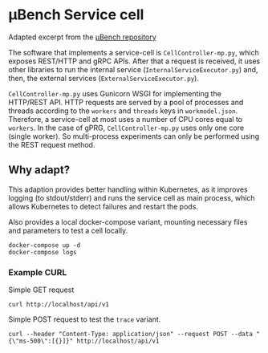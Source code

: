 # µBench Service cell

Adapted excerpt from the [µBench repository](https://github.com/mSvcBench/muBench)

The software that implements a service-cell is `CellController-mp.py`, which exposes REST/HTTP  and gRPC APIs. After that a request is received, it uses other libraries to run the internal service (`InternalServiceExecutor.py`) and, then, the external services (`ExternalServiceExecutor.py`). 

`CellController-mp.py` uses Gunicorn WSGI for implementing the HTTP/REST API. HTTP requests are served by a pool of processes and threads according to the `workers` and `threads` keys in `workmodel.json`. Therefore, a service-cell at most uses a number of CPU cores equal to `workers`. In the case of gPRG, `CellController-mp.py` uses only one core (single worker). So multi-process experiments can only be performed using the REST request method.

## Why adapt?

This adaption provides better handling within Kubernetes, as it improves logging (to stdout/stderr) and runs the service cell as main process, which allows Kubernetes to detect failures and restart the pods.

Also provides a local docker-compose variant, mounting necessary files and parameters to test a cell locally.

    docker-compose up -d
    docker-compose logs

### Example CURL

Simple GET request

    curl http://localhost/api/v1
  
Simple POST request to test the `trace` variant.

    curl --header "Content-Type: application/json" --request POST --data "{\"ms-500\":[{}]}" http://localhost/api/v1

